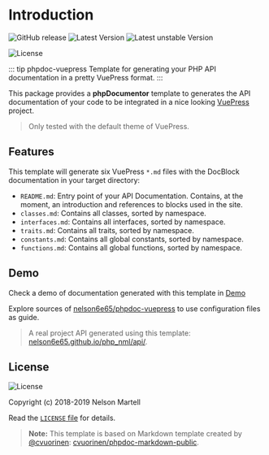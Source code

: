 # Introduction

![GitHub release](https://img.shields.io/github/tag/nelson6e65/phpdoc-vuepress.svg?logo=github)
![Latest Version](https://img.shields.io/packagist/v/nelson6e65/phpdoc-vuepress.svg)
![Latest unstable Version](https://img.shields.io/packagist/vpre/nelson6e65/phpdoc-vuepress.svg?label=unstable)

![License](https://img.shields.io/github/license/nelson6e65/phpdoc-vuepress.svg)

::: tip phpdoc-vuepress
Template for generating your PHP API documentation in a pretty VuePress format.
:::

This package provides a **phpDocumentor** template to generates the API documentation of your code to be integrated in a nice looking [VuePress](https://vuepress.vuejs.org) project.

> Only tested with the default theme of VuePress.


## Features

This template will generate six VuePress `*.md` files with the DocBlock documentation in your target directory:

- `README.md`: Entry point of your API Documentation. Contains, at the moment, an introduction and references to blocks used in the site.
- `classes.md`: Contains all classes, sorted by namespace.
- `interfaces.md`: Contains all interfaces, sorted by namespace.
- `traits.md`: Contains all traits, sorted by namespace.
- `constants.md`: Contains all global constants, sorted by namespace.
- `functions.md`: Contains all global functions, sorted by namespace.



## Demo

Check a demo of documentation generated with this template in [Demo](/demo/)

Explore sources of [nelson6e65/phpdoc-vuepress](https://github.com/nelson6e65/phpdoc-vuepress) to use configuration files as guide.

> A real project API generated using this template: [nelson6e65.github.io/php_nml/api/](https://nelson6e65.github.io/php_nml/api/).


## License

![License](https://img.shields.io/github/license/nelson6e65/phpdoc-vuepress.svg)

Copyright (c) 2018-2019 Nelson Martell

Read the [`LICENSE` file](https://github.com/nelson6e65/phpdoc-vuepress/blob/master/LICENSE) for details.

> **Note:** This template is based on Markdown template created by [@cvuorinen](https://github.com/cvuorinen): [cvuorinen/phpdoc-markdown-public](https://github.com/cvuorinen/phpdoc-markdown-public).
